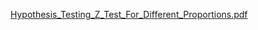 [Hypothesis_Testing_Z_Test_For_Different_Proportions.pdf](https://github.com/abdussametkaci/Hypothesis_Testing_Z_Test_For_Different_Proportions/files/5276473/Hypothesis_Testing_Z_Test_For_Different_Proportions.pdf)

